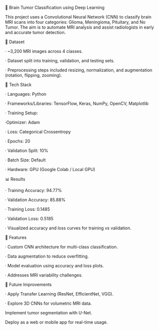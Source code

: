 🧠 Brain Tumor Classification using Deep Learning

This project uses a Convolutional Neural Network (CNN) to classify brain MRI scans into four categories: Glioma, Meningioma, Pituitary, and No Tumor. The aim is to automate MRI analysis and assist radiologists in early and accurate tumor detection.

📂 Dataset

· ~3,200 MRI images across 4 classes.

· Dataset split into training, validation, and testing sets.

· Preprocessing steps included resizing, normalization, and augmentation (rotation, flipping, zooming).

🔧 Tech Stack

· Languages: Python

· Frameworks/Libraries: TensorFlow, Keras, NumPy, OpenCV, Matplotlib

· Training Setup:

  ·Optimizer: Adam

  · Loss: Categorical Crossentropy

  · Epochs: 20

  · Validation Split: 10%

  · Batch Size: Default

· Hardware: GPU (Google Colab / Local GPU)

📊 Results

· Training Accuracy: 94.77%

· Validation Accuracy: 85.88%

· Training Loss: 0.1485

· Validation Loss: 0.5185

· Visualized accuracy and loss curves for training vs validation.

🚀 Features

· Custom CNN architecture for multi-class classification.

· Data augmentation to reduce overfitting.

· Model evaluation using accuracy and loss plots.

· Addresses MRI variability challenges.

🔮 Future Improvements

· Apply Transfer Learning (ResNet, EfficientNet, VGG).

· Explore 3D CNNs for volumetric MRI data.

Implement tumor segmentation with U-Net.

Deploy as a web or mobile app for real-time usage.
